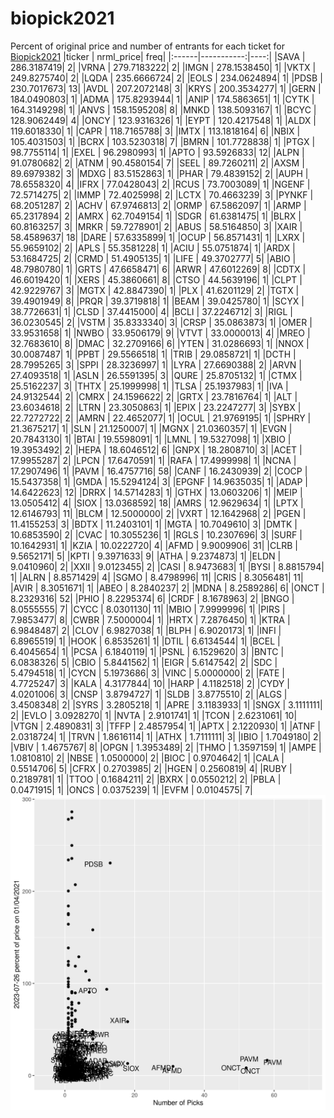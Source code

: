 # biopick2021
Percent of original price and number of entrants for each ticket for [Biopick2021](https://twitter.com/hashtag/Biopick2021)
|ticker |  nrml_price| freq|
|:------|-----------:|----:|
|SAVA   | 286.3187419|    2|
|VRNA   | 279.7183222|    2|
|IMGN   | 278.1538450|    1|
|VKTX   | 249.8275740|    2|
|LQDA   | 235.6666724|    2|
|EOLS   | 234.0624894|    1|
|PDSB   | 230.7017673|   13|
|AVDL   | 207.2072148|    3|
|KRYS   | 200.3534277|    1|
|GERN   | 184.0490803|    1|
|ADMA   | 175.8293944|    1|
|ANIP   | 174.5863651|    1|
|CYTK   | 164.3149298|    1|
|ANVS   | 158.1595208|    8|
|MNKD   | 138.5093167|    1|
|BCYC   | 128.9062449|    4|
|ONCY   | 123.9316326|    1|
|EYPT   | 120.4217548|    1|
|ALDX   | 119.6018330|    1|
|CAPR   | 118.7165788|    3|
|IMTX   | 113.1818164|    6|
|NBIX   | 105.4031503|    1|
|BCRX   | 103.5230318|    7|
|BMRN   | 101.7728838|    1|
|PTGX   |  98.7755114|    1|
|EXEL   |  96.2980993|    1|
|APTO   |  93.5926833|   12|
|ALPN   |  91.0780682|    2|
|ATNM   |  90.4580154|    7|
|SEEL   |  89.7260211|    2|
|AXSM   |  89.6979382|    3|
|MDXG   |  83.5152863|    1|
|PHAR   |  79.4839152|    2|
|AUPH   |  78.6558320|    4|
|IFRX   |  77.0428043|    2|
|RCUS   |  73.7003089|    1|
|NGENF  |  72.5714275|    2|
|IMMP   |  72.4025998|    2|
|LCTX   |  70.4663239|    3|
|PYNKF  |  68.2051287|    2|
|ACHV   |  67.9746813|    2|
|ORMP   |  67.5862097|    1|
|ARMP   |  65.2317894|    2|
|AMRX   |  62.7049154|    1|
|SDGR   |  61.6381475|    1|
|BLRX   |  60.8163257|    3|
|MRKR   |  59.7278901|    2|
|ABUS   |  58.5164850|    3|
|XAIR   |  58.4589637|   18|
|DARE   |  57.6335899|    1|
|OCUP   |  56.8571431|    1|
|LXRX   |  55.9659102|    2|
|APLS   |  55.3581228|    1|
|ACIU   |  55.0751874|    1|
|ARDX   |  53.1684725|    2|
|CRMD   |  51.4905135|    1|
|LIFE   |  49.3702777|    5|
|ABIO   |  48.7980780|    1|
|GRTS   |  47.6658471|    6|
|ARWR   |  47.6012269|    8|
|CDTX   |  46.6019420|    1|
|XERS   |  45.3860661|    8|
|CTSO   |  44.5639196|    1|
|CLPT   |  42.9229767|    3|
|MGTX   |  42.8847390|    1|
|PLX    |  41.6201129|    2|
|TGTX   |  39.4901949|    8|
|PRQR   |  39.3719818|    1|
|BEAM   |  39.0425780|    1|
|SCYX   |  38.7726631|    1|
|CLSD   |  37.4415000|    4|
|BCLI   |  37.2246712|    3|
|RIGL   |  36.0230545|    2|
|VSTM   |  35.8333340|    3|
|CRSP   |  35.0863873|    1|
|OMER   |  33.9531658|    1|
|NWBO   |  33.9506179|    9|
|VTVT   |  33.0000013|    4|
|MREO   |  32.7683610|    8|
|DMAC   |  32.2709166|    6|
|YTEN   |  31.0286693|    1|
|NNOX   |  30.0087487|    1|
|PPBT   |  29.5566518|    1|
|TRIB   |  29.0858721|    1|
|DCTH   |  28.7995265|    3|
|SPPI   |  28.3236997|    1|
|LYRA   |  27.6690388|    2|
|ARVN   |  27.4093518|    1|
|ASLN   |  26.5591395|    3|
|QURE   |  25.8705132|    1|
|CTMX   |  25.5162237|    3|
|THTX   |  25.1999998|    1|
|TLSA   |  25.1937983|    1|
|IVA    |  24.9132544|    2|
|CMRX   |  24.1596622|    2|
|GRTX   |  23.7816764|    1|
|ALT    |  23.6034618|    2|
|LTRN   |  23.3050863|    1|
|EPIX   |  23.2247277|    3|
|SYBX   |  22.7272722|    2|
|AMRN   |  22.4652077|    1|
|OCUL   |  21.9769195|    1|
|SPHRY  |  21.3675217|    1|
|SLN    |  21.1250007|    1|
|MGNX   |  21.0360357|    1|
|EVGN   |  20.7843130|    1|
|BTAI   |  19.5598091|    1|
|LMNL   |  19.5327098|    1|
|XBIO   |  19.3953492|    2|
|HEPA   |  18.6046512|    6|
|GNPX   |  18.2808710|    3|
|ACET   |  17.9955287|    2|
|LPCN   |  17.6470591|    1|
|RAFA   |  17.4999998|    1|
|NCNA   |  17.2907496|    1|
|PAVM   |  16.4757716|   58|
|CANF   |  16.2430939|    2|
|COCP   |  15.5437358|    1|
|GMDA   |  15.5294124|    3|
|EPGNF  |  14.9635035|    1|
|ADAP   |  14.6422623|   12|
|DRRX   |  14.5714283|    1|
|GTHX   |  13.0603206|    1|
|MEIP   |  13.0505412|    4|
|SIOX   |  13.0368592|   18|
|AMRS   |  12.9629634|    1|
|LPTX   |  12.6146793|   11|
|BLCM   |  12.5000000|    2|
|VXRT   |  12.1642968|    2|
|PGEN   |  11.4155253|    3|
|BDTX   |  11.2403101|    1|
|MGTA   |  10.7049610|    3|
|DMTK   |  10.6853590|    2|
|CVAC   |  10.3055236|    1|
|RGLS   |  10.2307696|    3|
|SURF   |  10.1642931|    1|
|KZIA   |  10.0222720|    4|
|AFMD   |   9.9009906|   31|
|CLRB   |   9.5652171|    5|
|KPTI   |   9.3971633|    9|
|ATHA   |   9.2374873|    1|
|ELDN   |   9.0410960|    2|
|XXII   |   9.0123455|    2|
|CASI   |   8.9473683|    1|
|BYSI   |   8.8815794|    1|
|ALRN   |   8.8571429|    4|
|SGMO   |   8.4798996|   11|
|CRIS   |   8.3056481|   11|
|AVIR   |   8.3051671|    1|
|ABEO   |   8.2840237|    2|
|MDNA   |   8.2589286|    6|
|ONCT   |   8.2329316|   52|
|PHIO   |   8.2295374|    6|
|CRDF   |   8.1678963|    2|
|BNGO   |   8.0555555|    7|
|CYCC   |   8.0301130|   11|
|MBIO   |   7.9999996|    1|
|PIRS   |   7.9853477|    8|
|CWBR   |   7.5000004|    1|
|HRTX   |   7.2876450|    1|
|KTRA   |   6.9848487|    2|
|CLOV   |   6.9827038|    1|
|BLPH   |   6.9020173|    1|
|INFI   |   6.8965519|    1|
|HOOK   |   6.8535261|    1|
|DTIL   |   6.6134544|    1|
|BCEL   |   6.4045654|    1|
|PCSA   |   6.1840119|    1|
|PSNL   |   6.1529620|    3|
|BNTC   |   6.0838326|    5|
|CBIO   |   5.8441562|    1|
|EIGR   |   5.6147542|    2|
|SDC    |   5.4794518|    1|
|CYCN   |   5.1973686|    3|
|VINC   |   5.0000000|    2|
|FATE   |   4.7725247|    3|
|KALA   |   4.3177844|   10|
|HARP   |   4.1182518|    2|
|CYDY   |   4.0201006|    3|
|CNSP   |   3.8794727|    1|
|SLDB   |   3.8775510|    2|
|ALGS   |   3.4508348|    2|
|SYRS   |   3.2805218|    1|
|APRE   |   3.1183933|    1|
|SNGX   |   3.1111111|    2|
|EVLO   |   3.0928270|    1|
|NVTA   |   2.9101741|    1|
|TCON   |   2.6231061|   10|
|VTGN   |   2.4890831|    3|
|TFFP   |   2.4857954|    1|
|APTX   |   2.1220930|    1|
|ATNF   |   2.0318724|    1|
|TRVN   |   1.8616114|    1|
|ATHX   |   1.7111111|    3|
|IBIO   |   1.7049180|    2|
|VBIV   |   1.4675767|    8|
|OPGN   |   1.3953489|    2|
|THMO   |   1.3597159|    1|
|AMPE   |   1.0810810|    2|
|NBSE   |   1.0500000|    2|
|BIOC   |   0.9704642|    1|
|CALA   |   0.5514706|    5|
|CFRX   |   0.2703985|    2|
|HGEN   |   0.2560819|    4|
|RUBY   |   0.2189781|    1|
|TTOO   |   0.1684211|    2|
|BXRX   |   0.0550212|    2|
|PBLA   |   0.0471915|    1|
|ONCS   |   0.0375239|    1|
|EVFM   |   0.0104575|    7|
![retvspicks](biopicks.png?raw=true)
